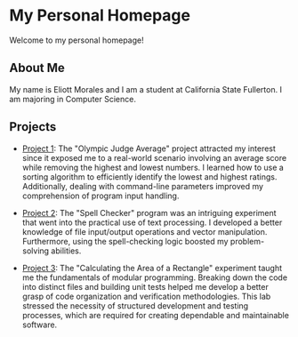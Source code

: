 # My Personal Homepage

Welcome to my personal homepage!

## About Me

My name is Eliott Morales and I am a student at California State Fullerton. I am majoring in Computer Science.

## Projects

- [Project 1](https://github.com/cpsc-spring-2024/cpsc-120-lab-08-eliott-and-joshua.git): The "Olympic Judge Average" project attracted my interest since it exposed me to a real-world scenario involving an average score while removing the highest and lowest numbers. I learned how to use a sorting algorithm to efficiently identify the lowest and highest ratings. Additionally, dealing with command-line parameters improved my comprehension of program input handling.

- [Project 2](https://github.com/cpsc-spring-2024/cpsc-120-lab-09b-eliott-and-isaac.git): The "Spell Checker" program was an intriguing experiment that went into the practical use of text processing. I developed a better knowledge of file input/output operations and vector manipulation. Furthermore, using the spell-checking logic boosted my problem-solving abilities.

- [Project 3](https://github.com/cpsc-spring-2024/cpsc-120-lab-05-javen-eliott.git): The "Calculating the Area of a Rectangle" experiment taught me the fundamentals of modular programming. Breaking down the code into distinct files and building unit tests helped me develop a better grasp of code organization and verification methodologies. This lab stressed the necessity of structured development and testing processes, which are required for creating dependable and maintainable software.
